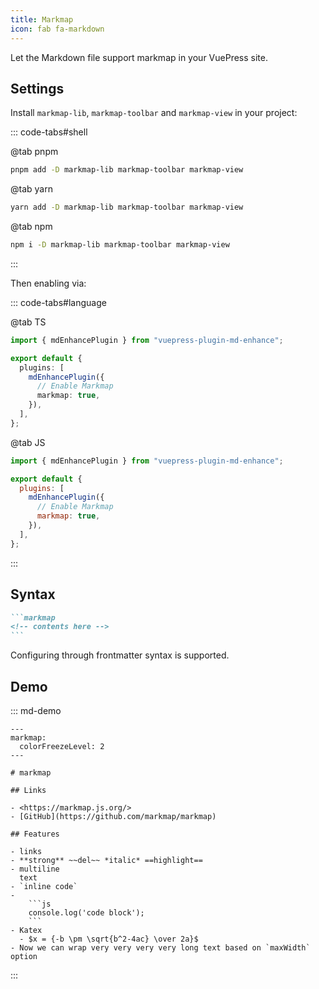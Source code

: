 ```yaml
---
title: Markmap
icon: fab fa-markdown
---
```


<!-- #region before -->

Let the Markdown file support markmap in your VuePress site.

<!-- more -->

## Settings

Install `markmap-lib`, `markmap-toolbar` and `markmap-view` in your project:

::: code-tabs#shell

@tab pnpm

```bash
pnpm add -D markmap-lib markmap-toolbar markmap-view
```

@tab yarn

```bash
yarn add -D markmap-lib markmap-toolbar markmap-view
```

@tab npm

```bash
npm i -D markmap-lib markmap-toolbar markmap-view
```

:::

Then enabling via:

<!-- #endregion before -->

::: code-tabs#language

@tab TS

```ts {8} title=".vuepress/config.ts"
import { mdEnhancePlugin } from "vuepress-plugin-md-enhance";

export default {
  plugins: [
    mdEnhancePlugin({
      // Enable Markmap
      markmap: true,
    }),
  ],
};
```

@tab JS

```js {8} title=".vuepress/config.js"
import { mdEnhancePlugin } from "vuepress-plugin-md-enhance";

export default {
  plugins: [
    mdEnhancePlugin({
      // Enable Markmap
      markmap: true,
    }),
  ],
};
```

:::

<!-- region after -->

## Syntax

````md
```markmap
<!-- contents here -->
```
````

Configuring through frontmatter syntax is supported.

## Demo

::: md-demo

````markmap
---
markmap:
  colorFreezeLevel: 2
---

# markmap

## Links

- <https://markmap.js.org/>
- [GitHub](https://github.com/markmap/markmap)

## Features

- links
- **strong** ~~del~~ *italic* ==highlight==
- multiline
  text
- `inline code`
-
    ```js
    console.log('code block');
    ```
- Katex
  - $x = {-b \pm \sqrt{b^2-4ac} \over 2a}$
- Now we can wrap very very very very long text based on `maxWidth` option
````

:::
